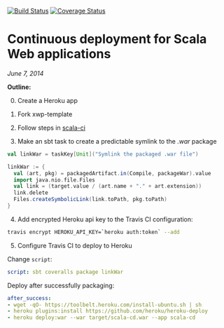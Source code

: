 [![Build Status](https://travis-ci.org/earldouglas/scala-cd.svg?branch=master)](https://travis-ci.org/earldouglas/scala-cd)
[![Coverage Status](https://coveralls.io/repos/earldouglas/scala-cd/badge.png)](https://coveralls.io/r/earldouglas/scala-cd)

# Continuous deployment for Scala Web applications

*June 7, 2014*

**Outline:**

0. Create a Heroku app

1. Fork xwp-template

2. Follow steps in [scala-ci](https://github.com/earldouglas/scala-ci#continuous-integration-for-scala)

3. Make an sbt task to create a predictable symlink to the *.war* package

```scala
val linkWar = taskKey[Unit]("Symlink the packaged .war file")

linkWar := {
  val (art, pkg) = packagedArtifact.in(Compile, packageWar).value
  import java.nio.file.Files
  val link = (target.value / (art.name + "." + art.extension))
  link.delete
  Files.createSymbolicLink(link.toPath, pkg.toPath)
}
```

4. Add encrypted Heroku api key to the Travis CI configuration:

```bash
travis encrypt HEROKU_API_KEY=`heroku auth:token` --add
```

5. Configure Travis CI to deploy to Heroku

Change `script`:

```yaml
script: sbt coveralls package linkWar
```

Deploy after successfully packaging:

```yaml
after_success:
- wget -qO- https://toolbelt.heroku.com/install-ubuntu.sh | sh
- heroku plugins:install https://github.com/heroku/heroku-deploy
- heroku deploy:war --war target/scala-cd.war --app scala-cd
```
